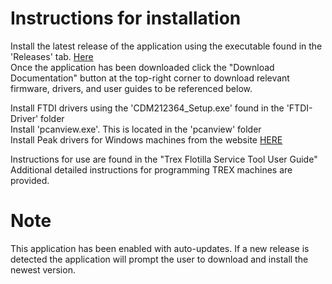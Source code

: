 # Instructions for installation

Install the latest release of the application using the executable found in the 'Releases' tab. [Here](https://github.com/Karcher-Floor-Care/Karcher-MIS/releases/tag/v1.0.0)  
Once the application has been downloaded click the "Download Documentation" button at the top-right corner to download relevant firmware, drivers, and user guides to be referenced below.

Install FTDI drivers using the 'CDM212364_Setup.exe' found in the 'FTDI-Driver' folder  
Install 'pcanview.exe'.  This is located in the 'pcanview' folder  
Install Peak drivers for Windows machines from the website [HERE](https://www.peak-system.com/quick/DrvSetup)  
  
Instructions for use are found in the "Trex Flotilla Service Tool User Guide"  
Additional detailed instructions for programming TREX machines are provided.

# Note
This application has been enabled with auto-updates. If a new release is detected the application will prompt the user to download and install the newest version.
